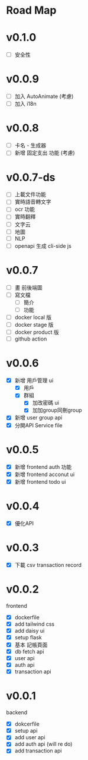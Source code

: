 # Road Map
# v0.1.0 
- [ ] 安全性

# v0.0.9
- [ ] 加入 AutoAnimate (考慮)
- [ ] 加入 i18n

# v0.0.8
- [ ] 卡名 - 生成器
- [ ] 新增 固定支出 功能 (考慮)

# v0.0.7-ds
- [ ] 上載文件功能
- [ ] 實時語音轉文字
- [ ] ocr 功能
- [ ] 實時翻釋
- [ ] 文字云
- [ ] 地圖
- [ ] NLP
- [ ] openapi 生成 cli-side js

# v0.0.7
- [ ] 畫 前後端圖
- [ ] 寫文檔
  - [ ] 簡介
  - [ ] 功能
- [ ] docker local 版
- [ ] docker stage 版
- [ ] docker product 版
- [ ] github action

# v0.0.6
- [x] 新增 用戶管理 ui
  - [x] 用戶
  - [x] 群組
    - [x] 加改密碼 ui
    - [x] 加加group同刪group
- [x] 新增 user group api
- [x] 分開API Service file

# v0.0.5
- [x] 新增 frontend auth 功能
- [x] 新增 frontend acconut ui 
- [x] 新增 frontend todo ui

# v0.0.4
- [x] 優化API 

# v0.0.3
- [x] 下載 csv transaction record

# v0.0.2
frontend
- [x] dockerfile
- [x] add tailwind css
- [x] add daisy ui
- [x] setup flask 
- [x] 基本 記帳頁面
- [x] db fetch api
- [x] user api
- [x] auth api
- [x] transaction api

# v0.0.1
backend
- [x] dokcerfile
- [x] setup api
- [x] add user api 
- [x] add auth api (will re do)
- [x] add transaction api
